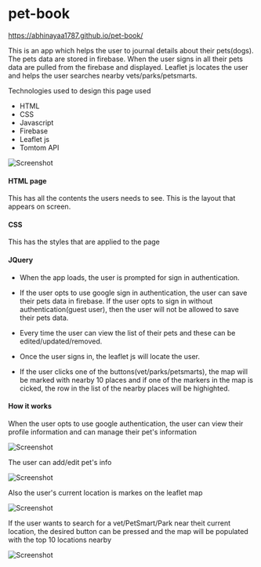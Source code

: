 # pet-book
https://abhinayaa1787.github.io/pet-book/

This is an app which helps the user to journal details about their pets(dogs). The pets data are stored in firebase. When the user signs in all their pets data are pulled from the firebase and displayed. Leaflet js locates the user and helps the user searches nearby vets/parks/petsmarts.

Technologies used to design this page used 
* HTML
* CSS
* Javascript
* Firebase
* Leaflet js
* Tomtom API

![Screenshot](/assets/images/Petbook.png)

#### HTML page
This has all the contents the users needs to see. This is the layout that appears on screen.

#### CSS 
This has the styles that are applied to the page

#### JQuery 
* When the app loads, the user is prompted for sign in authentication.

* If the user opts to use google sign in authentication, the user can save their pets data in firebase. If the user opts to sign in without authentication(guest user), then the user will not be allowed to save their pets data.

* Every time the user can view the list of their pets and these can be edited/updated/removed.

* Once the user signs in, the leaflet js will locate the user. 

* If the user clicks one of the buttons(vet/parks/petsmarts), the map will be marked with nearby 10 places and if one of the markers in the map is cicked, the row in the list of the nearby places will be highighted.

#### How it works

When the user opts to use google authentication, the user can view their profile information and can manage their pet's information

![Screenshot](/assets/images/Profile.png)

The user can add/edit pet's info 

![Screenshot](/assets/images/PetInfo.png)

Also the user's current location is markes on the leaflet map

![Screenshot](/assets/images/CurrentLocation.png)

If the user wants to search for a vet/PetSmart/Park near theit current location,  the desired button can be pressed and the map will be populated with the top 10 locations nearby

![Screenshot](/assets/images/Map.png)



